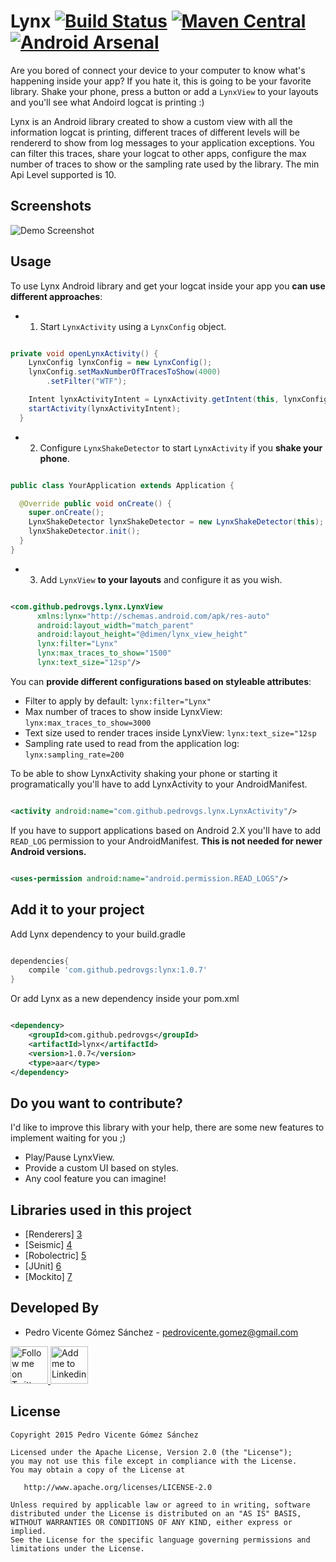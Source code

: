 Lynx [![Build Status](https://travis-ci.org/pedrovgs/Lynx.svg?branch=master)](https://travis-ci.org/pedrovgs/Lynx) [![Maven Central](https://maven-badges.herokuapp.com/maven-central/com.github.pedrovgs/lynx/badge.svg)](https://maven-badges.herokuapp.com/maven-central/com.github.pedrovgs/lynx) [![Android Arsenal](https://img.shields.io/badge/Android%20Arsenal-Lynx-brightgreen.svg?style=flat)](https://android-arsenal.com/details/1/1552)
====

Are you bored of connect your device to your computer to know what's happening inside your app? If you hate it, this is going to be your favorite library. Shake your phone, press a button or add a ``LynxView`` to your layouts and you'll see what Andoird logcat is printing :)

Lynx is an Android library created to show a custom view with all the information logcat is printing, different traces of different levels will be rendererd to show from log messages to your application exceptions. You can filter this traces, share your logcat to other apps, configure the max number of traces to show or the sampling rate used by the library. The min Api Level supported is 10.

Screenshots
-----------

![Demo Screenshot][1]

Usage
-----

To use Lynx Android library and get your logcat inside your app you **can use different approaches**:

* 1. Start ``LynxActivity`` using a ``LynxConfig`` object.

```java

private void openLynxActivity() {
    LynxConfig lynxConfig = new LynxConfig();
    lynxConfig.setMaxNumberOfTracesToShow(4000)
        .setFilter("WTF");

    Intent lynxActivityIntent = LynxActivity.getIntent(this, lynxConfig);
    startActivity(lynxActivityIntent);
  }

```

* 2. Configure ``LynxShakeDetector`` to start ``LynxActivity`` if you **shake your phone**.

```java

public class YourApplication extends Application {

  @Override public void onCreate() {
    super.onCreate();
    LynxShakeDetector lynxShakeDetector = new LynxShakeDetector(this);
    lynxShakeDetector.init();
  }
}

```

* 3. Add ``LynxView`` **to your layouts** and configure it as you wish.

```xml

<com.github.pedrovgs.lynx.LynxView
      xmlns:lynx="http://schemas.android.com/apk/res-auto"
      android:layout_width="match_parent"
      android:layout_height="@dimen/lynx_view_height"
      lynx:filter="Lynx"
      lynx:max_traces_to_show="1500"
      lynx:text_size="12sp"/>

```

You can **provide different configurations based on styleable attributes**:

* Filter to apply by default: ``lynx:filter="Lynx"``
* Max number of traces to show inside LynxView: ``lynx:max_traces_to_show=3000``
* Text size used to render traces inside LynxView: ``lynx:text_size="12sp``
* Sampling rate used to read from the application log: ``lynx:sampling_rate=200``

To be able to show LynxActivity shaking your phone or starting it programatically you'll have to add LynxActivity to your AndroidManifest.

```xml

<activity android:name="com.github.pedrovgs.lynx.LynxActivity"/>

```

If you have to support applications based on Android 2.X you'll have to add ``READ_LOG`` permission to your AndroidManifest. **This is not needed for newer Android versions.**

```xml

<uses-permission android:name="android.permission.READ_LOGS"/>

```


Add it to your project
----------------------


Add Lynx dependency to your build.gradle

```groovy

dependencies{
    compile 'com.github.pedrovgs:lynx:1.0.7'
}

```

Or add Lynx as a new dependency inside your pom.xml

```xml

<dependency>
    <groupId>com.github.pedrovgs</groupId>
    <artifactId>lynx</artifactId>
    <version>1.0.7</version>
    <type>aar</type>
</dependency>

```


Do you want to contribute?
--------------------------

I'd like to improve this library with your help, there are some new features to implement waiting for you ;)

* Play/Pause LynxView.
* Provide a custom UI based on styles.
* Any cool feature you can imagine!

Libraries used in this project
------------------------------

* [Renderers] [3]
* [Seismic] [4]
* [Robolectric] [5]
* [JUnit] [6]
* [Mockito] [7]



Developed By
------------

* Pedro Vicente Gómez Sánchez - <pedrovicente.gomez@gmail.com>

<a href="https://twitter.com/pedro_g_s">
  <img alt="Follow me on Twitter" src="https://image.freepik.com/iconos-gratis/twitter-logo_318-40209.jpg" height="60" width="60"/>
</a>
<a href="https://es.linkedin.com/in/pedrovgs">
  <img alt="Add me to Linkedin" src="https://image.freepik.com/iconos-gratis/boton-del-logotipo-linkedin_318-84979.png" height="60" width="60"/>
</a>

License
-------

    Copyright 2015 Pedro Vicente Gómez Sánchez

    Licensed under the Apache License, Version 2.0 (the "License");
    you may not use this file except in compliance with the License.
    You may obtain a copy of the License at

       http://www.apache.org/licenses/LICENSE-2.0

    Unless required by applicable law or agreed to in writing, software
    distributed under the License is distributed on an "AS IS" BASIS,
    WITHOUT WARRANTIES OR CONDITIONS OF ANY KIND, either express or implied.
    See the License for the specific language governing permissions and
    limitations under the License.


[1]: ./art/screenshot_demo_1.gif
[2]: https://play.google.com/store/apps/details?id=com.tuenti.messenger
[3]: https://github.com/pedrovgs/Renderers
[4]: https://github.com/square/seismic
[5]: https://github.com/robolectric/robolectric
[6]: https://github.com/junit-team/junit
[7]: https://github.com/mockito/mockito
[8]: https://github.com/pedrovgs
[10]: https://play.google.com/store/apps/details?id=fm.rushmore.mainapp
